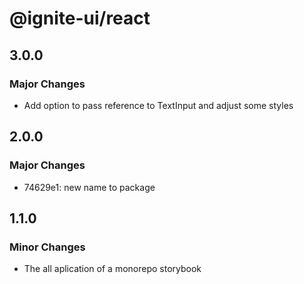 # @ignite-ui/react

## 3.0.0

### Major Changes

- Add option to pass reference to TextInput and adjust some styles

## 2.0.0

### Major Changes

- 74629e1: new name to package

## 1.1.0

### Minor Changes

- The all aplication of a monorepo storybook
